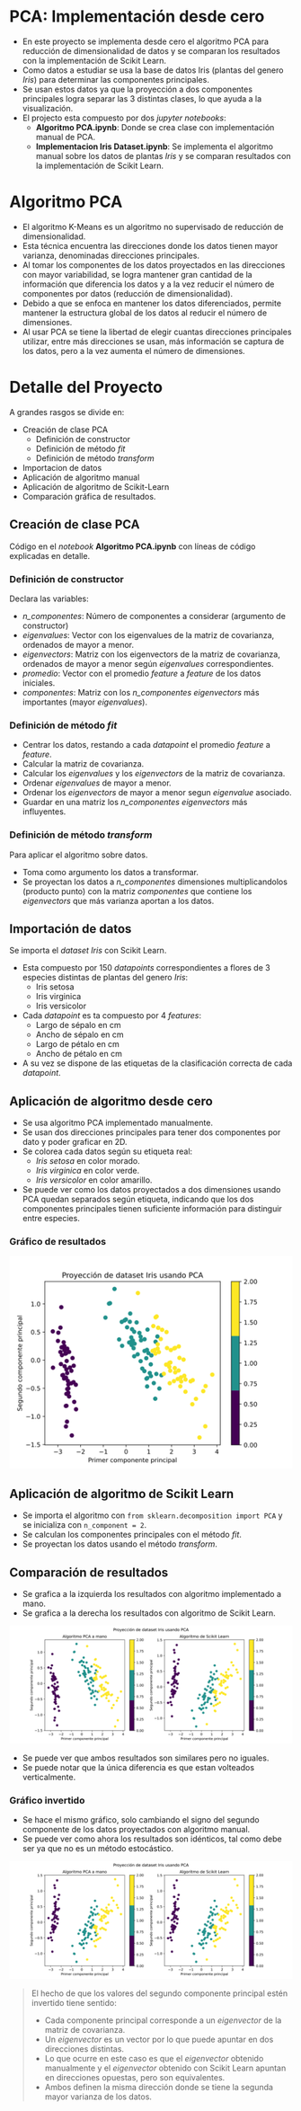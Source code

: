 # PCA: Implementación desde cero
- En este proyecto se implementa desde cero el algoritmo PCA para reducción de dimensionalidad de datos y se comparan los resultados con la implementación de Scikit Learn.
- Como datos a estudiar se usa la base de datos Iris (plantas del genero *Iris*) para determinar las componentes principales.
- Se usan estos datos ya que la proyección a dos componentes principales logra separar las 3 distintas clases, lo que ayuda a la visualización.
- El projecto esta compuesto por dos *jupyter notebooks*:
  - **Algoritmo PCA.ipynb**: Donde se crea clase con implementación manual de PCA.
  - **Implementacion Iris Dataset.ipynb**: Se implementa el algoritmo manual sobre los datos de plantas *Iris* y se comparan resultados con la implementación de Scikit Learn.  

# Algoritmo PCA

- El algoritmo K-Means es un algoritmo no supervisado de reducción de dimensionalidad.
- Esta técnica encuentra las direcciones donde los datos tienen mayor varianza, denominadas direcciones principales.
- Al tomar los componentes de los datos proyectados en las direcciones con mayor variabilidad, se logra mantener gran cantidad de la información que diferencia los datos y a la vez reducir el número de componentes por datos (reducción de dimensionalidad).
- Debido a que se enfoca en mantener los datos diferenciados, permite mantener la estructura global de los datos al reducir el número de dimensiones.
- Al usar PCA se tiene la libertad de elegir cuantas direcciones principales utilizar, entre más direcciones se usan, más información se captura de los datos, pero a la vez aumenta el número de dimensiones.

# Detalle del Proyecto

A grandes rasgos se divide en:

- Creación de clase PCA
  - Definición de constructor
  - Definición de método *fit*
  - Definición de método *transform* 
- Importacion de datos
- Aplicación de algoritmo manual
- Aplicación de algoritmo de Scikit-Learn
- Comparación gráfica de resultados.

## Creación de clase PCA
Código en el *notebook* **Algoritmo PCA.ipynb** con líneas de código explicadas en detalle.

### Definición de constructor
Declara las variables:
 - *n_componentes*: Número de componentes a considerar (argumento de constructor)
 - *eigenvalues*: Vector con los eigenvalues de la matriz de covarianza, ordenados de mayor a menor.
 - *eigenvectors*: Matriz con los eigenvectors de la matriz de covarianza, ordenados de mayor a menor según *eigenvalues* correspondientes.
 - *promedio*: Vector con el promedio *feature* a *feature* de los datos iniciales.
 - *componentes*: Matriz con los *n_componentes eigenvectors* más importantes (mayor *eigenvalues*).

### Definición de método *fit*
- Centrar los datos, restando a cada *datapoint* el promedio *feature* a *feature*.
- Calcular la matriz de covarianza.
- Calcular los *eigenvalues* y los *eigenvectors* de la matriz de covarianza.
- Ordenar *eigenvalues* de mayor a menor.
- Ordenar los *eigenvectors* de mayor a menor segun *eigenvalue* asociado.
- Guardar en una matriz los *n_componentes eigenvectors* más influyentes.

### Definición de método *transform*
Para aplicar el algoritmo sobre datos.
- Toma como argumento los datos a transformar.
- Se proyectan los datos a *n_componentes* dimensiones multiplicandolos (producto punto) con la matriz *componentes* que contiene los *eigenvectors* que más varianza aportan a los datos.

## Importación de datos
Se importa el *dataset Iris* con Scikit Learn.

- Esta compuesto por 150 *datapoints* correspondientes a flores de 3 especies distintas de plantas del genero *Iris*:
    - Iris setosa
    - Iris virginica
    - Iris versicolor
- Cada *datapoint* es ta compuesto por 4 *features*:
    - Largo de sépalo en cm
    - Ancho de sépalo en cm
    - Largo de pétalo en cm
    - Ancho de pétalo en cm
- A su vez se dispone de las etiquetas de la clasificación correcta de cada *datapoint*.

## Aplicación de algoritmo desde cero
- Se usa algoritmo PCA implementado manualmente.
- Se usan dos direcciones principales para tener dos componentes por dato y poder graficar en 2D.
- Se colorea cada datos según su etiqueta real:
    - *Iris setosa* en color morado.
    - *Iris virginica* en color verde.
    - *Iris versicolor* en color amarillo.
- Se puede ver como los datos proyectados a dos dimensiones usando PCA quedan separados según etiqueta, indicando que los dos componentes principales tienen suficiente información para distinguir entre especies.

### Gráfico de resultados
<p align="center"><img src="images/PCA_manual.svg"></img></p>

## Aplicación de algoritmo de Scikit Learn

- Se importa el algoritmo con `from sklearn.decomposition import PCA` y se inicializa con `n_component = 2`.
- Se calculan los componentes principales con el método *fit*.
- Se proyectan los datos usando el método *transform*.

## Comparación de resultados

- Se grafica a la izquierda los resultados con algoritmo implementado a mano.
- Se grafica a la derecha los resultados con algoritmo de Scikit Learn.

<p align="center"><img src="images/PCA_comparacion_1.svg"></img></p>

- Se puede ver que ambos resultados son similares pero no iguales.
- Se puede notar que la única diferencia es que estan volteados verticalmente.
  
### Gráfico invertido

- Se hace el mismo gráfico, solo cambiando el signo del segundo componente de los datos proyectados con algoritmo manual.
- Se puede ver como ahora los resultados son idénticos, tal como debe ser ya que no es un método estocástico.

<p align="center"><img src="images/PCA_comparacion_2.svg"></img></p>

> El hecho de que los valores del segundo componente principal estén invertido tiene sentido:  
> - Cada componente principal corresponde a un *eigenvector* de la matriz de covarianza.  
> - Un *eigenvector* es un vector por lo que puede apuntar en dos direcciones distintas.  
> - Lo que ocurre en este caso es que el *eigenvector* obtenido manualmente y el *eigenvector* obtenido con Scikit Learn apuntan en direcciones opuestas, pero son equivalentes.
> - Ambos definen la misma dirección donde se tiene la segunda mayor varianza de los datos.
